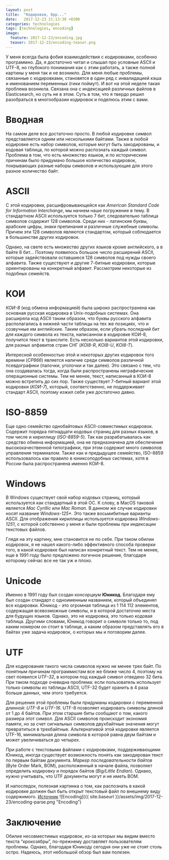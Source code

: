 ```yaml
---
layout: post
title:  "Кодировки, брр..."
date:   2017-12-23 21:13:30 +0300
categories: technologies
tags: [technologies, encoding]
image:
  feature: 2017-12-23/encoding.jpg
  teaser: 2017-12-23/encoding-teaser.png
---
```

У меня всегда была фобия взаимодействия с кодировками, особенно программно. Да, я достаточно читал и слышал про условные ASCII и UTF-8, но глубокого понимания как с этим работать, а также полной картины у меня так и не возникло. Для меня любые проблемы, связанные с кодировками, становятся в один ряд с инвалидацией кэша и именованием переменных (гики поймут). И вот на этой неделе такая проблема возникла. Связана она с индексацией различных файлов в Elasticsearch, но суть не в этом. Суть в том, что я твердо решил разобраться в многообразии кодировок и поделюсь этим с вами.

# Вводная
На самом деле все достаточно просто. В любой кодировке символ представляется одним или несколькими байтами. Также в любой кодировке есть набор символов, которые могут быть закодированы, и кодовая таблица, по которой можно распознать каждый символ. Проблема в том, что есть множество языков, и по историческим причинам было придумано большое количество кодировок, покрывающих разные наборы символов и использующие для этого разное количество байт.

# ASCII
С этой кодировки, расшифровывающейся как *American Standard Code for Information Interchange*, мы начнем наше погружение в тему. В стандартном ASCII используется только 7 бит, следовательно таблица символов содержит 128 символов. Среди них - латинские буквы, арабские цифры, знаки препинания и различные служебные символы. Причем эти 128 символов являются стандартом, который соблюдается в большинстве других кодировок.

Однако, на свете есть множество других языков кроме английского, а в байте 8 бит… Поэтому появилось большое число расширений ASCII, которые задействовали оставшиеся 128 символов под нужды своего алфавита. Также существуют и другие 7-битные кодировки, которые ориентированы на конкретный алфавит. Рассмотрим некоторые из подобных семейств.

# КОИ
*КОИ-8* (код обмена информацией) была широко распространена как основная русская кодировка в Unix-подобных системах. Она расширяла код ASCII таким образом, что буквы русского алфавита располагались в нижней части таблицы на тех же позициях, что и созвучные им английские. Таким образом, если убрать последний бит для каждого символа из текста, написанном в кодировке КОИ-8, получится текст в транслите. Есть несколько вариантов этой кодировки, для разных алфавитов стран СНГ (*KOI8-R*, *KOI8-U*, *KOI8-T*).

Интересной особенностью этой и некоторых других кодировок того времени (*CP866*) является наличие среди символов различной псевдографики (палочки, уголочки и так далее). Это связано с тем, что она создавалась тогда, когда были распространены неграфические операционные системы. Тем не менее, текст, написанный в КОИ-8 можно встретить до сих пор. Также существует 7-битный вариант этой кодировки (*КОИ-7*), который, соответственно, не поддерживает стандарт ASCII, поэтому изжил себя уже достаточно давно.

# ISO-8859
Еще одно семейство однобайтовых ASCII-совместимых кодировок. Содержит порядка пятнадцати кодовых страниц для разных языков, в том числе и кириллицу (*ISO-8859-5*). Так как разрабатывалась как средство обмена информацией, она не предназначена для обеспечения высококачественной типографики, при этом содержит много символов управления терминалом. Также как и предыдущее семейство, ISO-8859 использовалось как правило в юниксоподобных системах, хотя в России была распространена именно КОИ-8.

# Windows
В Windows существует свой набор кодовых страниц, который используется как стандартный в этой ОС. К слову, в MacOS таковой является *Mac Cyrillic* или *Mac Roman*. В данном же случае кодировки носят название *Windows-125\**. Это также восьмибитные варианты ASCII. Для отображения кириллицы используется кодировка *Windows-1251*, с которой собственно у меня и были проблемы при индексации текстовых файлов.

Глядя на эту картину, мне становится не по себе. При таком обилии кодировок, я не нашел какого-либо эффективного способа проверки того, в какой кодировке был написан конкретный текст. Тем не менее, еще в 1991 году было предложено логичное решение, благодаря которому сейчас все не так уж и плохо.

# Unicode
Именно в 1991 году был создан консорциум **Юникод**. Благодаря ему был создан стандарт с одноименным названием, который объединял все кодировки. Юникод - это огромная таблица из 1 114 112 элементов, содержащая всевозможные символы, и в которой достаточно места для будущих языков. Однако, это не кодировка, это только кодовая таблица. Другими словами, Юникод говорит о символе только то, под каким номером он стоит в таблице, а каким образом представлять его в байтах уже задача кодировок, о которых мы и поговорим далее.

# UTF
Для кодирования такого числа символов нужно не менее трех байт. По понятным причинам программистам все же ближе число 4, поэтому на свет появился *UTF-32*, в котором под каждый символ отведено 32 бита. При таком подходе очевидна проблема: если пользователь использует только символы из таблицы ASCII, UTF-32 будет хранить в 4 раза больше данных, чем этого требуется.

Для решения этой проблемы были придуманы кодировки с переменной длинной: *UTF-8* и *UTF-16*. UTF-8 позволяет кодировать символы длиной от 1 до 4 байтов. При этом старшие биты сообщают о том, какого размера этот символ. Для ASCII символов происходит экономия памяти, но за счет сигнальных символов двухбайтные значения могут превратиться в трехбайтные. Альтернативой этой кодировке является UTF-16, минимальная длина символа в которой равна двум байтам и может увеличиваться до четырех.

При работе с текстовыми файлами с кодировками, поддерживающими Юникод, иногда существует возможность понять как закодирован текст по первым байтам документа. *Маркер последовательности байтов* (Byte Order Mark, BOM), расположенный в начале файла, позволяет определить кодировку и порядок байтов (*Big/Little Endian*). Однако, нужно учитывать, что UTF документы могут и не иметь BOM.

И напоследок, полезная картинка о том, как распознать в какой кодировке должен был быть открыт текстовый файл по внешнему виду содержимого. [Источник](https://habrahabr.ru/post/147843/)
![Encoding]({{ site.baseurl }}/assets/img/2017-12-23/encoding-parse.png "Encoding")

# Заключение
Обилие несовместимых кодировок, из-за которых мы видим вместо текста “крокозябры”, по-прежнему доставляет пользователям проблемы. Однако, благодаря Юникоду сегодня они уже не стоят столь остро. Надеюсь, этот небольшой обзор был вам полезен.


